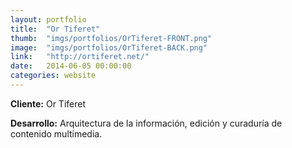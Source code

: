 ```yaml
---
layout:	portfolio
title:	"Or Tiferet"
thumb:	"imgs/portfolios/OrTiferet-FRONT.png"
image:  "imgs/portfolios/OrTiferet-BACK.png"
link:   "http://ortiferet.net/"
date:   2014-06-05 00:00:00
categories: website
---
```


**Cliente:** Or Tiferet

**Desarrollo:** Arquitectura de la información, edición y curaduría de contenido multimedia.